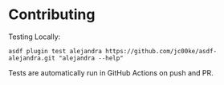 # Contributing

Testing Locally:

```shell
asdf plugin test alejandra https://github.com/jc00ke/asdf-alejandra.git "alejandra --help"
```

Tests are automatically run in GitHub Actions on push and PR.
